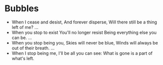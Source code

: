 # Bubbles

- When I cease and desist,
And forever disperse,
Will there still be a thing left of me?
...
- When you stop to exist
You'll no longer resist
Being everything else you can be.
...
- When you stop being you,
Skies will never be blue,
Winds will always be out of their breath.
...
- When I stop being me,
I'll be all you can see:
What is gone is a part of what's left.
